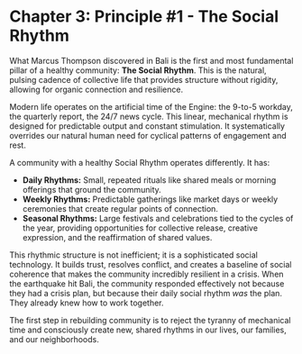 # Chapter 3: Principle #1 - The Social Rhythm

What Marcus Thompson discovered in Bali is the first and most fundamental pillar of a healthy community: **The Social Rhythm**. This is the natural, pulsing cadence of collective life that provides structure without rigidity, allowing for organic connection and resilience.

Modern life operates on the artificial time of the Engine: the 9-to-5 workday, the quarterly report, the 24/7 news cycle. This linear, mechanical rhythm is designed for predictable output and constant stimulation. It systematically overrides our natural human need for cyclical patterns of engagement and rest.

A community with a healthy Social Rhythm operates differently. It has:

*   **Daily Rhythms:** Small, repeated rituals like shared meals or morning offerings that ground the community.
*   **Weekly Rhythms:** Predictable gatherings like market days or weekly ceremonies that create regular points of connection.
*   **Seasonal Rhythms:** Large festivals and celebrations tied to the cycles of the year, providing opportunities for collective release, creative expression, and the reaffirmation of shared values.

This rhythmic structure is not inefficient; it is a sophisticated social technology. It builds trust, resolves conflict, and creates a baseline of social coherence that makes the community incredibly resilient in a crisis. When the earthquake hit Bali, the community responded effectively not because they had a crisis plan, but because their daily social rhythm *was* the plan. They already knew how to work together.

The first step in rebuilding community is to reject the tyranny of mechanical time and consciously create new, shared rhythms in our lives, our families, and our neighborhoods.
